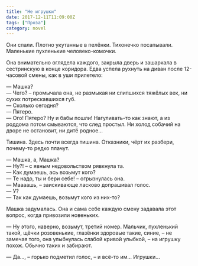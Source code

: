 ```yaml
---
title: "Не игрушки"
date: 2017-12-11T11:09:00Z
tags: ["Проза"]
category: novel
---
```


Они спали. Плотно укутанные в пелёнки. Тихонечко посапывали. Маленькие пухленькие человеко-комочки.

Она внимательно оглядела каждого, закрыла дверь и зашаркала в сестринскую в конце коридора. Едва успела рухнуть на диван после 12-часовой смены, как в уши прилетело:

— Машка?  
— Чего? – промычала она, не размыкая ни слипшихся тяжёлых век, ни сухих потрескавшихся губ.  
— Сколько сегодня?  
— Пятеро.  
— Ого! Пятеро? Ну и бабы пошли! Нагуливать-то как знают, а из роддома потом смываются, что след простыл. Ни холод собачий на дворе не остановит, ни дитё родное…

Тишина. Здесь почти всегда тишина. Отказники, чёрт их разбери, почему-то редко плачут.

— Машка, а, Машка?  
— Ну?! – с явным недовольством рявкнула та.  
— Как думаешь, ась возьмут кого?  
— Те надо, ты и бери себе! – огрызнулась она.  
— Маааашь, – заискивающе ласково допрашивал голос.  
— У?  
— Так как думаешь, возьмут кого из них-то?

Машка задумалась. Она и сама себе каждую смену задавала этот вопрос, когда привозили новеньких.

— Ну этого, наверно, возьмут, третий номер. Мальчик, пухленький такой, щёчки розовенькие, глазёнки здоровые такие, синие, – не замечая того, она улыбнулась слабой кривой улыбкой, – на игрушку похож. Обычно таких и забирают.

— Да…, – горько подметил голос, – и всё-то им… Игрушки…  
